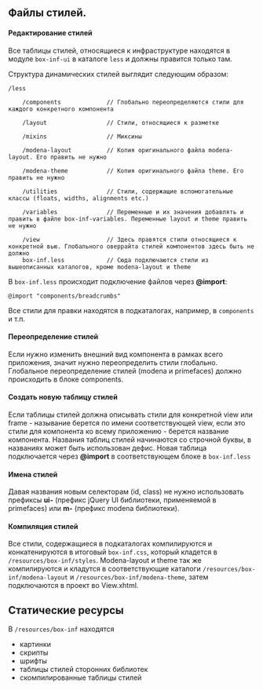 ## Файлы стилей.

#### Редактирование стилей

Все таблицы стилей, относящиеся к инфраструктуре находятся в модуле `box-inf-ui` в каталоге `less` и должны правится только там. 

Структура динамических стилей выглядит следующим образом:

    /less 
    
        /components             // Глобально переопределяются стили для каждого конкретного компонента  

        /layout                 // Стили, относящиеся к разметке 

        /mixins                 // Миксины

        /modena-layout          // Копия оригинального файла modena-layout. Его править не нужно

        /modena-theme           // Копия оригинального файла theme. Его править не нужно

        /utilities              // Стили, содержащие вспомогательные классы (floats, widths, alignments etc.)

        /variables              // Переменные и их значения добавлять и править в файле box-inf-variables. Переменные layout и theme править не нужно 

        /view                   // Здесь правятся стили относящиеся к конкретной вью. Глобального оверрайта стилей компонентов здесь быть не должно
        box-inf.less            // Сюда подключаются стили из вышеописанных каталогов, кроме modena-layout и theme
        
          
В `box-inf.less` происходит подключение файлов через **@import**: 

    @import "components/breadcrumbs"

Все стили для правки находятся в подкаталогах, например, в `components` и т.п.

#### Переопределение стилей
Если нужно изменить внешний вид компонента в рамках всего приложения, значит нужно переопределить стили глобально. Глобальное переопределение стилей (modena и primefaces) должно происходить в блоке components.  
 
#### Создать новую таблицу стилей
Если таблицы стилей должна описывать стили для конкретной view или frame - называние берется по имени соответствующей view, если это стили для компонента ко всему приложению - берется название компонента.
Названия таблиц стилей начинаются со строчной буквы, в названиях может быть использован дефис. 
Новая таблица подключается через **@import** в соответствующем блоке в `box-inf.less`

#### Имена стилей
Давая названия новым селекторам (id, class) не нужно использовать префиксы **ui-** (префикс jQuery UI библиотеки, применяемой в primefaces) или **m-** (префикс modena библиотеки). 



#### Компиляция стилей
Все стили, содержащиеся в подкаталогах компилируются и конкатенируются в итоговый `box-inf.css`, который кладется в `/resourсes/box-inf/styles`.
Modena-layout и theme так же компилируются и кладутся в соответствующие каталоги `/resourсes/box-inf/modena-layout` и `/resourсes/box-inf/modena-theme`, затем подключаются в проект во View.xhtml.

## Статические ресурсы

В `/resourсes/box-inf` находятся 
 - картинки 
 - скрипты
 - шрифты
 - таблицы стилей сторонних библиотек
 - скомпилированные таблицы стилей
 

